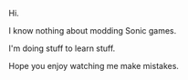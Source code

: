 Hi.

I know nothing about modding Sonic games.

I'm doing stuff to learn stuff.

Hope you enjoy watching me make mistakes.

